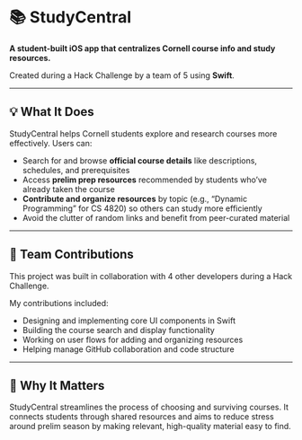 # 📚 StudyCentral

**A student-built iOS app that centralizes Cornell course info and study resources.**

Created during a Hack Challenge by a team of 5 using **Swift**.

---

## 💡 What It Does

StudyCentral helps Cornell students explore and research courses more effectively. Users can:

- Search for and browse **official course details** like descriptions, schedules, and prerequisites
- Access **prelim prep resources** recommended by students who’ve already taken the course
- **Contribute and organize resources** by topic (e.g., “Dynamic Programming” for CS 4820) so others can study more efficiently
- Avoid the clutter of random links and benefit from peer-curated material

---

## 👥 Team Contributions

This project was built in collaboration with 4 other developers during a Hack Challenge.

My contributions included:

- Designing and implementing core UI components in Swift
- Building the course search and display functionality
- Working on user flows for adding and organizing resources
- Helping manage GitHub collaboration and code structure

---

## 🚀 Why It Matters

StudyCentral streamlines the process of choosing and surviving courses. It connects students through shared resources and aims to reduce stress around prelim season by making relevant, high-quality material easy to find.
